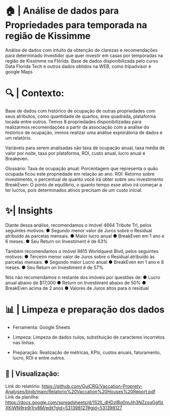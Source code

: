 # 🏠 | Análise de dados para Propriedades para temporada na região de Kissimme

Análise de dados com intuito da obtenção de clarezas e recomendações para determinado investidor que quer investir em casas por temporadas na região de Kissimme na Flórida.
Base de dados disponibilizada pelo curso Data Florida Tech e outros dados obtidos na WEB, como tripadvisor e google Maps

# 🔍 | Contexto:

Base de dados com histórico de ocupação de outras propriedades com seus atributos, como quantidade de quartos, área quadrada, plataforma locada entre outros.
Temos 8 propriedades disponibilizadas para realizarmos recomendações a partir da associação com a análise do histórico de ocupação, iremos realizar uma análise
explorátoria de dados e um relatório.

Variáveis para serem analisadas são taxa de ocupação anual, taxa média de valor por noite, taxa por plataforma, ROI, custo anual, lucro anual e Breakeven.

Glossário:
  Taxa de ocupação anual: Porcentagem que representa o quão ocupada ficou este propriedade em relação ao ano.
  ROI: Retorno sobre investimento, o percentual de quanto você irá obter sobre seu investimento
  BreakEven: O ponto de equilibrio, o quanto tempo esse ativo irá começar a ter lucros, pois determinados ativos precisam de um custo inicial.



# ✨| Insights
  Diante dessa análise, recomendamos o imóvel 4664 Tribute Trl, pelos
seguintes motivos:
● Segundo menor valor de Juros sobre o Residual atribuído às
parcelas mensais.
● Maior lucro anual
● BreakEven em 1 ano e 6 meses.
● Seu Return on Investiment é de 63%

  Também recomendamos o imóvel 8815 Worldquest Blvd, pelos
seguintes motivos:
● Terceiro menor valor de Juros sobre o Residual atribuído às
parcelas mensais.
● Segundo maior Lucro anual
● BreakEven em 1 ano e 8 meses.
● Seu Return on Investiment é de 57%

  Nós não recomendamos o restante dos imóveis por questões de:
● Lucro anual abaixo de $17,000
● Return on Investiment abaixo de 50%
● BreakEven acima de 2 anos
● Valores de Juros altos para o residual
  


# 📊 | Limpeza e preparação dos dados

- Ferramenta: Google Sheets

- Limpeza: Limpeza de dados nulos, substituição de caracteres incorretos nas linhas.
- Preparação: Realização de métricas, KPIs, custos anuais, faturamento, lucro, ROI e entre outros.

## 🌈 | Visualização:

 Link do relatório: https://github.com/GuiCRG/Vaccation-Proprety-Analyses/blob/main/Relatorio%20Vaccation%20Houses%20Report.pdf
 Link da planilha: https://docs.google.com/spreadsheets/d/1S2Il_dHDzlBg0mJih3NZzsqGgfIzXKiWN9rp9j1rv8M/edit?gid=531398127#gid=531398127


<div align="center">
</div>
